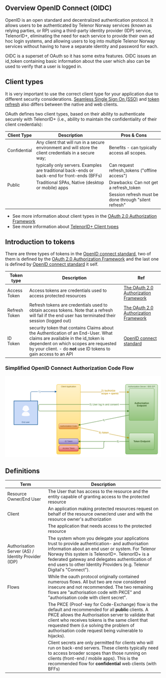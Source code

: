 ## Overview OpenID Connect (OIDC)

OpenID is an open standard and decentralized authentication protocol. It allows users to be authenticated by Telenor Norway services (known as relying parties, or RP) using a third-party identity provider (IDP) service, TelenorID\+, eliminating the need for each service to provide their own ad hoc login systems, and allowing users to log into multiple Telenor Norway services without having to have a separate identity and password for each.

OIDC is a superset of OAuth so it has some extra features.
OIDC  issues an id\_token containing basic information about the user which also can be used to verify that a user is logged in.


## Client types
It is very important to use the correct client type for your application due to different security considerations. 
[Seamless Single Sign On (SSO)](TelenorID_Plus_-_SSO.md) and [token refresh](TelenorID_Plus_-_token_refresh.md) also differs between the native and web clients.

OAuth defines two client types, based on their ability to authenticate securely with TelenorID\+ (i.e., ability to maintain the confidentiality of their client credentials):

| Client Type  | Description                                                                                             | Pros & Cons                                           |
|--------------|---------------------------------------------------------------------------------------------------------|-------------------------------------------------------|
| Confidential | Any client that will run in a secure environment and will store the client credentials in a secure way; | Benefits - can typically access all scopes.           |
|              | typically only servers. Examples are traditional back-ends or back-end for front-ends (BFFs)            | Can request refresh\_tokens ("offline access")        |
| Public       | Traditional SPAs, Native (desktop or mobile) apps                                                       | Drawbacks: Can not get a refresh\_token               |
|              |                                                                                                         | Session refresh must be done through "silent refresh" |

* See more information about client types in the [OAuth 2.0 Authorization Framework](https://datatracker.ietf.org/doc/html/rfc6749#section-2.1)
* See more information about [TelenorID\+ Client types](TelenorID_Plus_-TelenorID_Plus_-_clienttypes.md)


## Introduction to tokens
There are three types of tokens in the [OpenID connect standard](https://openid.net/specs/openid-connect-core-1_0.html), two of them is defined by the [OAuth 2.0 Authorization Framework](https://datatracker.ietf.org/doc/html/rfc6749#section-1.4) and the last one is defined by [OpenID connect standard](https://openid.net/specs/openid-connect-core-1_0.html) it self.

| Token type    | Description                                                                                                                                                                                                                           | Ref                                                                                                |
|---------------|---------------------------------------------------------------------------------------------------------------------------------------------------------------------------------------------------------------------------------------|----------------------------------------------------------------------------------------------------|
| Access Token  | Access tokens are credentials used to access protected resources                                                                                                                                                                      | [The OAuth 2.0 Authorization Framework](https://datatracker.ietf.org/doc/html/rfc6749#section-1.4) |
| Refresh Token | Refresh tokens are credentials used to obtain access tokens. Note that a refresh will fail if the end user has terminated their session (logged out)                                                                                  | [The OAuth 2.0 Authorization Framework](https://datatracker.ietf.org/doc/html/rfc6749#section-1.4) |
| ID Token      | security token that contains Claims about the Authentication of an End-User. What claims are available in the id_token is dependent on which scopes are requested by your client. - do **not** use ID tokens to gain access to an API | [OpenID connect standard](https://openid.net/specs/openid-connect-core-1_0.html)                   |




### Simplified OpenID Connect Authorization Code Flow

![OIDC Authorization Code Flow](images/IntegrationGuide_AuthCodeFlow-simplified.png)


## Definitions


| Term                                                | Description                                                                                                                                                                                                                                                                                                                            |
|-----------------------------------------------------|----------------------------------------------------------------------------------------------------------------------------------------------------------------------------------------------------------------------------------------------------------------------------------------------------------------------------------------|
| Resource Owner/End User                             | The User that has access to the resource and the entity capable of granting access to the protected resource                                                                                                                                                                                                                           |
| Client                                              | An application making protected resources request on behalf of the resource owner/end user and with the resource owner's authorization                                                                                                                                                                                                 |
|                                                     | The application that needs access to the protected resource                                                                                                                                                                                                                                                                            |
| Authorisation Server (AS) / Identity Provider (IDP) | The system whom you delegate your applications trust to provide authentication- and authorisation information about an end user or system. For Telenor Norway this system is TelenorID\+. TelenorID\+ is a federated gateway and delegates authentication of end users to other Identity Providers (e.g. Telenor Digital's "Connect"). |
| Flows                                               | While the oauth protocol originally contained numerous flows. All but two are now considered insecure and not recommended. The two remaining flows are "authorisation code with PKCE" and "authorisation code with client secret".                                                                                                     |
|                                                     | The PKCE (Proof-key for Code-Exchange) flow is the default and recommended for all **public** clients. A PKCE allows the Authorisation server to validate that client who receives tokens is the same client that requested them (i.e solving the problem of authorisation code request being vulnerable to hijacks).                  |
|                                                     | Client secrets are only permitted for clients who will run on back-end servers. These clients typically need to access broader scopes than those running on clients (front-end / mobile apps). This is the recommended flow for **confidential** web clients (with BFFs)                                                               |